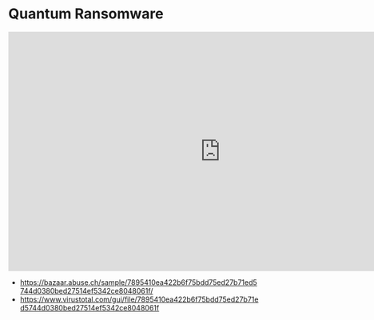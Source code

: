 # Quantum Ransomware

<iframe width="848" height="480" src="https://www.youtube.com/embed/E3lztkM4MoA" title="YouTube video player" frameborder="0" allow="accelerometer; autoplay; clipboard-write; encrypted-media; gyroscope; picture-in-picture" allowfullscreen></iframe>

* https://bazaar.abuse.ch/sample/7895410ea422b6f75bdd75ed27b71ed5744d0380bed27514ef5342ce8048061f/
* https://www.virustotal.com/gui/file/7895410ea422b6f75bdd75ed27b71ed5744d0380bed27514ef5342ce8048061f


